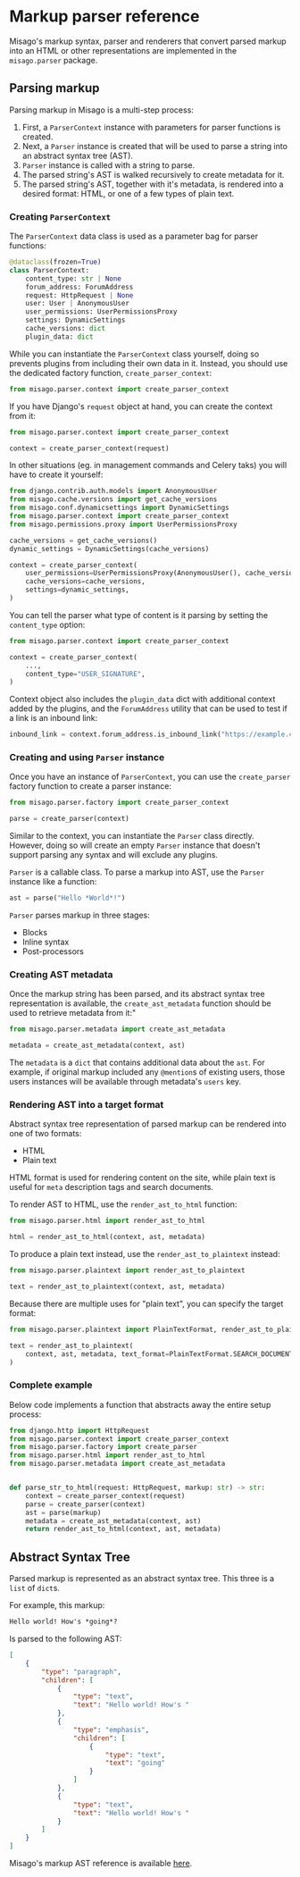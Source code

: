 # Markup parser reference

Misago's markup syntax, parser and renderers that convert parsed markup into an HTML or other representations are implemented in the `misago.parser` package.


## Parsing markup

Parsing markup in Misago is a multi-step process:

1. First, a `ParserContext` instance with parameters for parser functions is created.
2. Next, a `Parser` instance is created that will be used to parse a string into an abstract syntax tree (AST).
3. `Parser` instance is called with a string to parse.
4. The parsed string's AST is walked recursively to create metadata for it.
5. The parsed string's AST, together with it's metadata, is rendered into a desired format: HTML, or one of a few types of plain text.


### Creating `ParserContext`

The `ParserContext` data class is used as a parameter bag for parser functions:

```python
@dataclass(frozen=True)
class ParserContext:
    content_type: str | None
    forum_address: ForumAddress
    request: HttpRequest | None
    user: User | AnonymousUser
    user_permissions: UserPermissionsProxy
    settings: DynamicSettings
    cache_versions: dict
    plugin_data: dict
```

While you can instantiate the `ParserContext` class yourself, doing so prevents plugins from including their own data in it. Instead, you should use the dedicated factory function, `create_parser_context`:

```python
from misago.parser.context import create_parser_context
```

If you have Django's `request` object at hand, you can create the context from it:

```python
from misago.parser.context import create_parser_context

context = create_parser_context(request)
```

In other situations (eg. in management commands and Celery taks) you will have to create it yourself:

```python
from django.contrib.auth.models import AnonymousUser
from misago.cache.versions import get_cache_versions
from misago.conf.dynamicsettings import DynamicSettings
from misago.parser.context import create_parser_context
from misago.permissions.proxy import UserPermissionsProxy

cache_versions = get_cache_versions()
dynamic_settings = DynamicSettings(cache_versions)

context = create_parser_context(
    user_permissions=UserPermissionsProxy(AnonymousUser(), cache_versions),
    cache_versions=cache_versions,
    settings=dynamic_settings,
)
```

You can tell the parser what type of content is it parsing by setting the `content_type` option:

```python
from misago.parser.context import create_parser_context

context = create_parser_context(
    ...,
    content_type="USER_SIGNATURE",
)
```

Context object also includes the `plugin_data` dict with additional context added by the plugins, and the `ForumAddress` utility that can be used to test if a link is an inbound link:

```python
inbound_link = context.forum_address.is_inbound_link("https://example.com")
```


### Creating and using `Parser` instance

Once you have an instance of `ParserContext`, you can use the `create_parser` factory function to create a parser instance:

```python
from misago.parser.factory import create_parser_context

parse = create_parser(context)
```

Similar to the context, you can instantiate the `Parser` class directly. However, doing so will create an empty `Parser` instance that doesn't support parsing any syntax and will exclude any plugins.

`Parser` is a callable class. To parse a markup into AST, use the `Parser` instance like a function:

```python
ast = parse("Hello *World*!")
```

`Parser` parses markup in three stages:

- Blocks
- Inline syntax
- Post-processors


### Creating AST metadata

Once the markup string has been parsed, and its abstract syntax tree representation is available, the `create_ast_metadata` function should be used to retrieve metadata from it:"

```python
from misago.parser.metadata import create_ast_metadata

metadata = create_ast_metadata(context, ast)
```

The `metadata` is a `dict` that contains additional data about the `ast`. For example, if original markup included any `@mention`s of existing users, those users instances will be available through metadata's `users` key.


### Rendering AST into a target format

Abstract syntax tree representation of parsed markup can be rendered into one of two formats:

- HTML
- Plain text

HTML format is used for rendering content on the site, while plain text is useful for `meta` description tags and search documents.

To render AST to HTML, use the `render_ast_to_html` function:

```python
from misago.parser.html import render_ast_to_html

html = render_ast_to_html(context, ast, metadata)
```

To produce a plain text instead, use the `render_ast_to_plaintext` instead:

```python
from misago.parser.plaintext import render_ast_to_plaintext

text = render_ast_to_plaintext(context, ast, metadata)
```

Because there are multiple uses for "plain text", you can specify the target format:

```python
from misago.parser.plaintext import PlainTextFormat, render_ast_to_plaintext

text = render_ast_to_plaintext(
    context, ast, metadata, text_format=PlainTextFormat.SEARCH_DOCUMENT
)
```


### Complete example

Below code implements a function that abstracts away the entire setup process:

```python
from django.http import HttpRequest
from misago.parser.context import create_parser_context
from misago.parser.factory import create_parser
from misago.parser.html import render_ast_to_html
from misago.parser.metadata import create_ast_metadata


def parse_str_to_html(request: HttpRequest, markup: str) -> str:
    context = create_parser_context(request)
    parse = create_parser(context)
    ast = parse(markup)
    metadata = create_ast_metadata(context, ast)
    return render_ast_to_html(context, ast, metadata)
```


## Abstract Syntax Tree

Parsed markup is represented as an abstract syntax tree. This three is a `list` of `dict`s.

For example, this markup:

```markdown
Hello world! How's *going*?
```

Is parsed to the following AST:

```json
[
    {
        "type": "paragraph",
        "children": [
            {
                "type": "text",
                "text": "Hello world! How's "
            },
            {
                "type": "emphasis",
                "children": [
                    {
                        "type": "text",
                        "text": "going"
                    }
                ]
            },
            {
                "type": "text",
                "text": "Hello world! How's "
            }
        ]
    }
]
```

Misago's markup AST reference is available [here](./ast.md).
